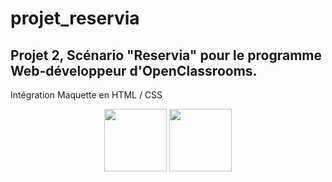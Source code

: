 # projet_reservia
## Projet 2, Scénario "Reservia" pour le programme Web-développeur d'OpenClassrooms. 
Intégration Maquette en HTML / CSS

<div align="center">
  <img align="center" width="100px" src="https://cdn-icons-png.flaticon.com/512/732/732212.png">
  <img align="center" width="100px" src="https://cdn-icons-png.flaticon.com/512/732/732190.png">
</div>
